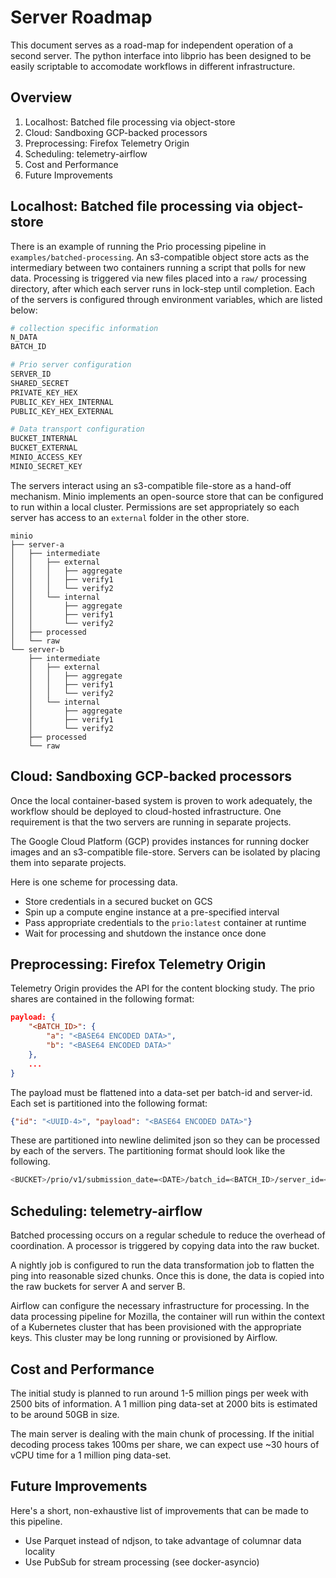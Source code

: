 # Server Roadmap

This document serves as a road-map for independent operation of a second server.
The python interface into libprio has been designed to be easily scriptable to
accomodate workflows in different infrastructure.

## Overview

1. Localhost: Batched file processing via object-store
2. Cloud: Sandboxing GCP-backed processors
3. Preprocessing: Firefox Telemetry Origin
4. Scheduling: telemetry-airflow
5. Cost and Performance
6. Future Improvements

## Localhost: Batched file processing via object-store

There is an example of running the Prio processing pipeline in
`examples/batched-processing`. An s3-compatible object store acts as the
intermediary between two containers running a script that polls for new data.
Processing is triggered via new files placed into a `raw/` processing directory,
after which each server runs in lock-step until completion. Each of the servers
is configured through environment variables, which are listed below:

```bash
# collection specific information
N_DATA
BATCH_ID

# Prio server configuration
SERVER_ID
SHARED_SECRET
PRIVATE_KEY_HEX
PUBLIC_KEY_HEX_INTERNAL
PUBLIC_KEY_HEX_EXTERNAL

# Data transport configuration
BUCKET_INTERNAL
BUCKET_EXTERNAL
MINIO_ACCESS_KEY
MINIO_SECRET_KEY
```

The servers interact using an s3-compatible file-store as a hand-off mechanism.
Minio implements an open-source store that can be configured to run within a
local cluster. Permissions are set appropriately so each server has access to an
`external` folder in the other store.

```
minio
├── server-a
│   ├── intermediate
│   │   ├── external
│   │   │   ├── aggregate
│   │   │   ├── verify1
│   │   │   └── verify2
│   │   └── internal
│   │       ├── aggregate
│   │       ├── verify1
│   │       └── verify2
│   ├── processed
│   └── raw
└── server-b
    ├── intermediate
    │   ├── external
    │   │   ├── aggregate
    │   │   ├── verify1
    │   │   └── verify2
    │   └── internal
    │       ├── aggregate
    │       ├── verify1
    │       └── verify2
    ├── processed
    └── raw
```

## Cloud: Sandboxing GCP-backed processors

Once the local container-based system is proven to work adequately, the workflow
should be deployed to cloud-hosted infrastructure. One requirement is that the
two servers are running in separate projects.

The Google Cloud Platform (GCP) provides instances for running docker images and
an s3-compatible file-store. Servers can be isolated by placing them into
separate projects.

Here is one scheme for processing data.

* Store credentials in a secured bucket on GCS
* Spin up a compute engine instance at a pre-specified interval
* Pass appropriate credentials to the `prio:latest` container at runtime
* Wait for processing and shutdown the instance once done

## Preprocessing: Firefox Telemetry Origin

Telemetry Origin provides the API for the content blocking study. The prio
shares are contained in the following format:

```json
payload: {
    "<BATCH_ID>": {
        "a": "<BASE64 ENCODED DATA>",
        "b": "<BASE64 ENCODED DATA>"
    },
    ...
}
```

The payload must be flattened into a data-set per batch-id and server-id. Each
set is partitioned into the following format:

```json
{"id": "<UUID-4>", "payload": "<BASE64 ENCODED DATA>"}
```

These are partitioned into newline delimited json so they can be processed by
each of the servers. The partitioning format should look like the following.

```bash
<BUCKET>/prio/v1/submission_date=<DATE>/batch_id=<BATCH_ID>/server_id=<SERVER_ID>/*.ndjson
```

## Scheduling: telemetry-airflow

Batched processing occurs on a regular schedule to reduce the overhead of
coordination. A processor is triggered by copying data into the raw bucket.

A nightly job is configured to run the data transformation job to flatten the
ping into reasonable sized chunks. Once this is done, the data is copied into
the raw buckets for server A and server B.

Airflow can configure the necessary infrastructure for processing. In the data
processing pipeline for Mozilla, the container will run within the context of a
Kubernetes cluster that has been provisioned with the appropriate keys. This
cluster may be long running or provisioned by Airflow.

## Cost and Performance

The initial study is planned to run around 1-5 million pings per week with 2500
bits of information. A 1 million ping data-set at 2000 bits is estimated to be
around 50GB in size.

The main server is dealing with the main chunk of processing. If the initial
decoding process takes 100ms per share, we can expect use ~30 hours of vCPU
time for a 1 million ping data-set.


## Future Improvements

Here's a short, non-exhaustive list of improvements that can be made to this
pipeline.

* Use Parquet instead of ndjson, to take advantage of columnar data locality
* Use PubSub for stream processing (see docker-asyncio)
